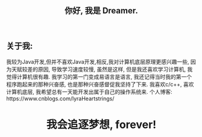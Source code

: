 <h2 align="center">你好, 我是 Dreamer. </h2>
<br/>
<h2>关于我:</h2>
我较为Java开发,但并不喜欢Java开发,相反,我对计算机底层原理更感兴趣一些, 因为天赋较差的原因, 导致学习速度较慢, 虽然是这样, 但是我还喜欢学习计算机, 我觉得计算机很有趣. 我学习的第一门变成易语言是语言, 我还记得当时我的第一个程序跑起来的那种兴奋感, 也是那种兴奋感督促我坚持了下来. 我喜欢c/c++, 喜欢计算机底层, 我希望总有一天能开发出属于自己的操作系统来.
个人博客: https://www.cnblogs.com/lyraHeartstrings/
<h1 align="center">我会追逐梦想, forever!</h1>
<br/>
<br>
